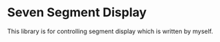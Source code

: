 # Seven Segment Display

This library is for controlling segment display which is written by myself.
